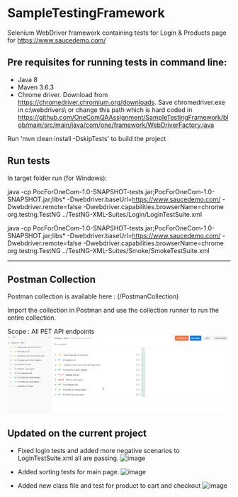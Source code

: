 # SampleTestingFramework

Selenium WebDriver framework containing tests for Login & Products page for
https://www.saucedemo.com/

## Pre requisites for running tests in command line:

- Java 8
- Maven 3.6.3
- Chrome driver. Download from https://chromedriver.chromium.org/downloads. Save chromedriver.exe in c:\webdrivers\ or
  change this path which is hard coded
  in https://github.com/OneComQAAssignment/SampleTestingFramework/blob/main/src/main/java/com/one/framework/WebDriverFactory.java

Run 'mvn clean install -DskipTests' to build the project

## Run tests

In target folder run (for Windows):

java -cp PocForOneCom-1.0-SNAPSHOT-tests.jar;PocForOneCom-1.0-SNAPSHOT.jar;libs\*
-Dwebdriver.baseUrl=https://www.saucedemo.com/ -Dwebdriver.remote=false -Dwebdriver.capabilities.browserName=chrome
org.testng.TestNG ../TestNG-XML-Suites/Login/LoginTestSuite.xml

java -cp PocForOneCom-1.0-SNAPSHOT-tests.jar;PocForOneCom-1.0-SNAPSHOT.jar;libs\*
-Dwebdriver.baseUrl=https://www.saucedemo.com/ -Dwebdriver.remote=false -Dwebdriver.capabilities.browserName=chrome
org.testng.TestNG ../TestNG-XML-Suites/Smoke/SmokeTestSuite.xml


----------------------------------------------------------------------------------------------------------------------------------------------------------------

## Postman Collection
Postman collection is available here : (/PostmanCollection)

Import the collection in Postman and use the collection runner to run the entire collection.

Scope :
All PET API endpoints
![img.png](document/img.png)

## Updated on the current project
- Fixed login tests and added more negative scenarios to LoginTestSuite.xml all are passing.
![image](https://user-images.githubusercontent.com/95953783/181794469-5ff2b8c2-d291-4a23-a87c-3a8864385679.png)

- Added sorting tests for main page.
![image](https://user-images.githubusercontent.com/95953783/181794674-c49b7089-ba53-41a1-a23e-7370c2dedf01.png)

- Added new class file and test for product to cart and checkout
![image](https://user-images.githubusercontent.com/95953783/181794759-2270ec6e-4069-453a-887c-0f2d08a360bc.png)

